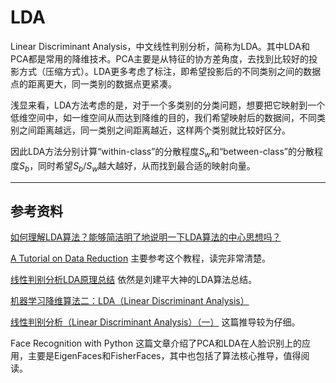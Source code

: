 # LDA
Linear Discriminant Analysis，中文线性判别分析，简称为LDA。其中LDA和PCA都是常用的降维技术。PCA主要是从特征的协方差角度，去找到比较好的投影方式（压缩方式）。LDA更多考虑了标注，即希望投影后的不同类别之间的数据点的距离更大，同一类别的数据点更紧凑。

浅显来看，LDA方法考虑的是，对于一个多类别的分类问题，想要把它映射到一个低维空间中，如一维空间从而达到降维的目的，我们希望映射后的数据间，不同类别之间距离越远，同一类别之间距离越近，这样两个类别就比较好区分。

因此LDA方法分别计算“within-class”的分散程度$S_w$和“between-class”的分散程度$S_b$，同时希望$S_b/S_w$越大越好，从而找到最合适的映射向量。

---
## 参考资料

[如何理解LDA算法？能够简洁明了地说明一下LDA算法的中心思想吗？](https://www.zhihu.com/question/34305879)

[A Tutorial on Data Reduction](http://www.sci.utah.edu/~shireen/pdfs/tutorials/Elhabian_LDA09.pdf) 主要参考这个教程，读完非常清楚。

[线性判别分析LDA原理总结](https://www.cnblogs.com/pinard/p/6244265.html) 依然是刘建平大神的LDA算法总结。

[机器学习降维算法二：LDA（Linear Discriminant Analysis）](http://www.cnblogs.com/xbinworld/archive/2011/11/24/lda.html)

[线性判别分析（Linear Discriminant Analysis）（一）](http://www.cnblogs.com/jerrylead/archive/2011/04/21/2024384.html) 这篇推导较为仔细。

Face Recognition with Python 这篇文章介绍了PCA和LDA在人脸识别上的应用，主要是EigenFaces和FisherFaces，其中也包括了算法核心推导，值得阅读。
